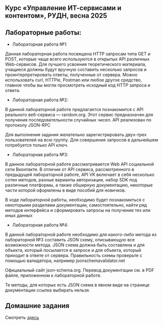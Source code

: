 Курс «Управление ИТ-сервисами и контентом», РУДН, весна 2025
---

## Лабораторные работы:
  
* Лабораторная работа №1: 

Данная лабораторная работа посвящена HTTP запросам типа GET и POST, которые чаще всего используются в открытых API различных Web-сервисов. Для лучшего усвоения теоретического материала, учащиеся должны будут вручную составить несколько запросов и проинтерпретировать ответы, полученные от сервера. Можно использовать curl, HTTPie, Postman или любое другое средство, главное чтобы вы могли просмотреть исходный код HTTP запроса и ответа.

* Лабораторная работа №2: 

В данной лабораторной работе предлагается познакомится с API реального веб-сервиса — random.org. Этот сервис предназначен для получения последовательности случайных чисел. API реализован по протоколу JSON-RPC

Для выполнения задания желательно зарегистрировать двух-трех пользователей на всю группу. Для совершения запросов в дальнейшем потребуется только API ключ.

* Лабораторная работа №3: 

В данное лабораторной работе рассматривается Web API социальной сети Вконтакте. В отличие от API сервиса, рассмотренного в предыдущей лабораторной работе, API VK включает в себя несколько сотен методов, разные варианты авторизации, набор SDK под различные платформы, а также обширную документацию, некоторые части которой оформлены в виде пособий для новичков.

В ходе лабораторной работы, необходимо будет познакомиться с некоторыми разделами документации, самостоятельно, найти ряд методов интерфейса и сформировать запросы на получение тех или иных данных

* Лабораторная работа №4: 

В данной лабораторной работе необходимо для какого-либо метода из лабораторной №3 составить JSON схему, описывающую все возможности метода. JSON схема должна быть составлена и для объекта, который посылается в запросе и для объекта, который приходит в ответе от сервера. Правильность схемы проверьте с помощью валидатора, например jsonschemavalidator.net

Официальный сайт json-schema.org. Перевод документации см. в PDF файле, приложенном к лабораторной работе.

Те методы, для которых есть JSON схема в явном виде на странице документации ссылка выбирать нельзя.

## Домашние задания

Смотреть [здесь](./homework/report/report.org)
